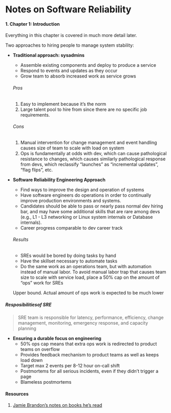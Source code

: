 # Notes on Software Reliability

#### 1. Chapter 1: Introduction

Everything in this chapter is covered in much more detail later.

Two approaches to hiring people to manage system stability:

- <b>Traditional approach: sysadmins</b>

  - Assemble existing components and deploy to produce a service
  - Respond to events and updates as they occur
  - Grow team to absorb increased work as service grows
  
  
  ###### Pros
    1. Easy to implement because it’s the norm
    2. Large talent pool to hire from since there are no specific job requirements.
    
  ###### Cons
    1. Manual intervention for change management and event handling causes size of team to scale with load on system
    2. Ops is fundamentally at odds with dev, which can cause pathological resistance to changes, which causes similarly pathological response from devs, which reclassify “launches” as “incremental updates”, “flag flips”, etc.
    

- <b> Software Reliability Engineering Approach </b>
  - Find ways to improve the design and operation of systems 
  - Have software engineers do operations in order to continually improve production environments and systems.
  - Candidates should be able to pass or nearly pass normal dev hiring bar, and may have some additional skills that are rare among devs (e.g., L1 - L3 networking or Linux system internals or Database internals).
  - Career progress comparable to dev career track

  ###### Results
  - SREs would be bored by doing tasks by hand
  - Have the skillset necessary to automate tasks
  - Do the same work as an operations team, but with automation instead of manual labor. To avoid manual labor trap that causes team size to scale with service load, place a 50% cap on the amount of “ops” work for SREs

  Upper bound. Actual amount of ops work is expected to be much lower

##### Resposibilitiesof SRE

> SRE team is responsible for latency, performance, efficiency, change management, monitoring, emergency response, and capacity planning

- <b> Ensuring a durable focus on engineering</b>
  - 50% ops cap means that extra ops work is redirected to product teams on overflow
  - Provides feedback mechanism to product teams as well as keeps load down
  - Target max 2 events per 8-12 hour on-call shift
  - Postmortems for all serious incidents, even if they didn’t trigger a page
  - Blameless postmortems



#### Resources

1. [ Jamie Brandon’s notes on books he’s read](http://scattered-thoughts.net/)
